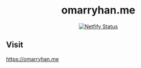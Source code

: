 <h1 align="center">
  omarryhan.me
</h1>

<p align="center">
  <a href="https://app.netlify.com/sites/omarryhan/deploys">
    <img alt="Netfify Status" src="https://api.netlify.com/api/v1/badges/30dd4a88-c913-4b3c-ae29-dc851f21cd71/deploy-status" />
  </a>
</p>

## Visit

https://omarryhan.me
